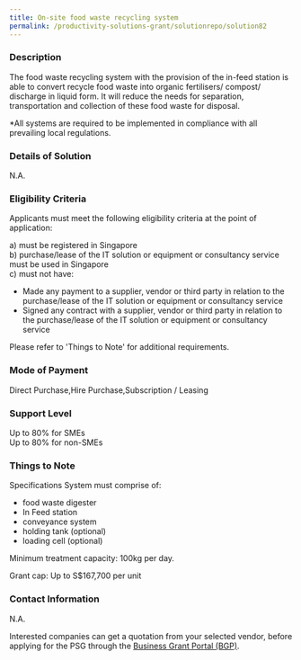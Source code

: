 ```yaml
---
title: On-site food waste recycling system
permalink: /productivity-solutions-grant/solutionrepo/solution82
---
```


### Description

The food waste recycling system with the provision of the in-feed station is able to convert recycle food waste into organic fertilisers/ compost/ discharge in liquid form. It will reduce the needs for separation, transportation and collection of these food waste for disposal.

*All systems are required to be implemented in compliance with all prevailing local regulations.

### Details of Solution

N.A.

### Eligibility Criteria

Applicants must meet the following eligibility criteria at the point of application:

a) must be registered in Singapore <br>
b) purchase/lease of the IT solution or equipment or consultancy service must be used in Singapore <br>
c) must not have:
- Made any payment to a supplier, vendor or third party in relation to the purchase/lease of the IT solution or equipment or consultancy service
- Signed any contract with a supplier, vendor or third party in relation to the purchase/lease of the IT solution or equipment or consultancy service

Please refer to 'Things to Note' for additional requirements.

### Mode of Payment
Direct Purchase,Hire Purchase,Subscription / Leasing

### Support Level
Up to 80% for SMEs <br>
Up to 80% for non-SMEs

### Things to Note
Specifications
System must comprise of: 
- food waste digester
- In Feed station
- conveyance system
- holding tank (optional)
- loading cell (optional)

 
Minimum treatment capacity: 100kg per day.

Grant cap: Up to S$167,700 per unit



### Contact Information
N.A.

Interested companies can get a quotation from your selected vendor, before applying for the PSG through the <a target='_blank' href='https://www.businessgrants.gov.sg/'>Business Grant Portal (BGP)</a>.
